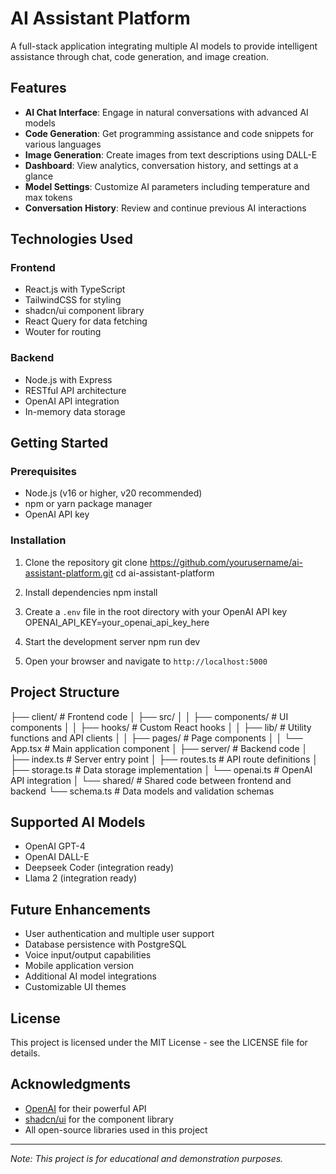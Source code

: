 # AI Assistant Platform

A full-stack application integrating multiple AI models to provide intelligent assistance through chat, code generation, and image creation.

## Features

- **AI Chat Interface**: Engage in natural conversations with advanced AI models
- **Code Generation**: Get programming assistance and code snippets for various languages
- **Image Generation**: Create images from text descriptions using DALL-E
- **Dashboard**: View analytics, conversation history, and settings at a glance
- **Model Settings**: Customize AI parameters including temperature and max tokens
- **Conversation History**: Review and continue previous AI interactions

## Technologies Used

### Frontend
- React.js with TypeScript
- TailwindCSS for styling
- shadcn/ui component library
- React Query for data fetching
- Wouter for routing

### Backend
- Node.js with Express
- RESTful API architecture
- OpenAI API integration
- In-memory data storage

## Getting Started

### Prerequisites
- Node.js (v16 or higher, v20 recommended)
- npm or yarn package manager
- OpenAI API key

### Installation

1. Clone the repository
   git clone https://github.com/yourusername/ai-assistant-platform.git
   cd ai-assistant-platform

2. Install dependencies
   npm install

3. Create a `.env` file in the root directory with your OpenAI API key
   OPENAI_API_KEY=your_openai_api_key_here

4. Start the development server
   npm run dev

5. Open your browser and navigate to `http://localhost:5000`

## Project Structure

├── client/ # Frontend code
│ ├── src/
│ │ ├── components/ # UI components
│ │ ├── hooks/ # Custom React hooks
│ │ ├── lib/ # Utility functions and API clients
│ │ ├── pages/ # Page components
│ │ └── App.tsx # Main application component
│
├── server/ # Backend code
│ ├── index.ts # Server entry point
│ ├── routes.ts # API route definitions
│ ├── storage.ts # Data storage implementation
│ └── openai.ts # OpenAI API integration
│
└── shared/ # Shared code between frontend and backend
└── schema.ts # Data models and validation schemas



## Supported AI Models

- OpenAI GPT-4
- OpenAI DALL-E
- Deepseek Coder (integration ready)
- Llama 2 (integration ready)

## Future Enhancements

- User authentication and multiple user support
- Database persistence with PostgreSQL
- Voice input/output capabilities
- Mobile application version
- Additional AI model integrations
- Customizable UI themes

## License

This project is licensed under the MIT License - see the LICENSE file for details.

## Acknowledgments

- [OpenAI](https://openai.com/) for their powerful API
- [shadcn/ui](https://ui.shadcn.com/) for the component library
- All open-source libraries used in this project

---

*Note: This project is for educational and demonstration purposes.*
